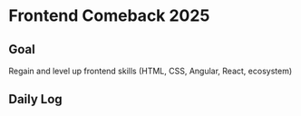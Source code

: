 # Frontend Comeback 2025
## Goal
Regain and level up frontend skills (HTML, CSS, Angular, React, ecosystem)
## Daily Log